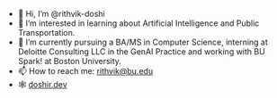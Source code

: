 - 👋 Hi, I’m @rithvik-doshi
- 👀 I’m interested in learning about Artificial Intelligence and Public Transportation.
- 🌱 I’m currently pursuing a BA/MS in Computer Science, interning at Deloitte Consulting LLC in the GenAI Practice and working with BU Spark! at Boston University.
- 📫 How to reach me: rithvik@bu.edu
- 🕸️ [doshir.dev](https://doshir.dev)
